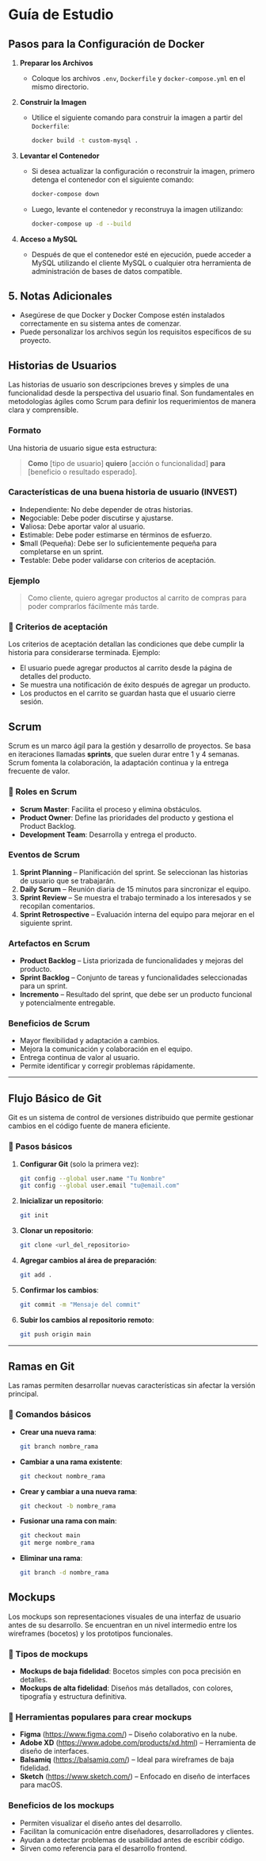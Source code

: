 #  Guía de Estudio

## Pasos para la Configuración de Docker

1. **Preparar los Archivos**
   - Coloque los archivos `.env`, `Dockerfile` y `docker-compose.yml` en el mismo directorio.

2. **Construir la Imagen**
   - Utilice el siguiente comando para construir la imagen a partir del `Dockerfile`:
     ```sh
     docker build -t custom-mysql .
     ```

3. **Levantar el Contenedor**
   - Si desea actualizar la configuración o reconstruir la imagen, primero detenga el contenedor con el siguiente comando:
     ```sh
     docker-compose down
     ```
   - Luego, levante el contenedor y reconstruya la imagen utilizando:
     ```sh
     docker-compose up -d --build
     ```

4. **Acceso a MySQL**
   - Después de que el contenedor esté en ejecución, puede acceder a MySQL utilizando el cliente MySQL o cualquier otra herramienta de administración de bases de datos compatible.

## 5. Notas Adicionales

- Asegúrese de que Docker y Docker Compose estén instalados correctamente en su sistema antes de comenzar.
- Puede personalizar los archivos según los requisitos específicos de su proyecto.

##  Historias de Usuarios
Las historias de usuario son descripciones breves y simples de una funcionalidad desde la perspectiva del usuario final. Son fundamentales en metodologías ágiles como Scrum para definir los requerimientos de manera clara y comprensible.

###  Formato
Una historia de usuario sigue esta estructura:
> **Como** [tipo de usuario] **quiero** [acción o funcionalidad] **para** [beneficio o resultado esperado].

###  Características de una buena historia de usuario (INVEST)
- **I**ndependiente: No debe depender de otras historias.
- **N**egociable: Debe poder discutirse y ajustarse.
- **V**aliosa: Debe aportar valor al usuario.
- **E**stimable: Debe poder estimarse en términos de esfuerzo.
- **S**mall (Pequeña): Debe ser lo suficientemente pequeña para completarse en un sprint.
- **T**estable: Debe poder validarse con criterios de aceptación.

###  Ejemplo
> Como cliente, quiero agregar productos al carrito de compras para poder comprarlos fácilmente más tarde.

### 🔹 Criterios de aceptación
Los criterios de aceptación detallan las condiciones que debe cumplir la historia para considerarse terminada.
Ejemplo:
- El usuario puede agregar productos al carrito desde la página de detalles del producto.
- Se muestra una notificación de éxito después de agregar un producto.
- Los productos en el carrito se guardan hasta que el usuario cierre sesión.


##  Scrum
Scrum es un marco ágil para la gestión y desarrollo de proyectos. Se basa en iteraciones llamadas **sprints**, que suelen durar entre 1 y 4 semanas. Scrum fomenta la colaboración, la adaptación continua y la entrega frecuente de valor.

### 🔹 Roles en Scrum
- **Scrum Master**: Facilita el proceso y elimina obstáculos.
- **Product Owner**: Define las prioridades del producto y gestiona el Product Backlog.
- **Development Team**: Desarrolla y entrega el producto.

###  Eventos de Scrum
1. **Sprint Planning** – Planificación del sprint. Se seleccionan las historias de usuario que se trabajarán.
2. **Daily Scrum** – Reunión diaria de 15 minutos para sincronizar el equipo.
3. **Sprint Review** – Se muestra el trabajo terminado a los interesados y se recopilan comentarios.
4. **Sprint Retrospective** – Evaluación interna del equipo para mejorar en el siguiente sprint.

###  Artefactos en Scrum
- **Product Backlog** – Lista priorizada de funcionalidades y mejoras del producto.
- **Sprint Backlog** – Conjunto de tareas y funcionalidades seleccionadas para un sprint.
- **Incremento** – Resultado del sprint, que debe ser un producto funcional y potencialmente entregable.

###  Beneficios de Scrum
- Mayor flexibilidad y adaptación a cambios.
- Mejora la comunicación y colaboración en el equipo.
- Entrega continua de valor al usuario.
- Permite identificar y corregir problemas rápidamente.

---

##  Flujo Básico de Git
Git es un sistema de control de versiones distribuido que permite gestionar cambios en el código fuente de manera eficiente.

### 🔹 Pasos básicos
1. **Configurar Git** (solo la primera vez):
   ```sh
   git config --global user.name "Tu Nombre"
   git config --global user.email "tu@email.com"
   ```
2. **Inicializar un repositorio**:
   ```sh
   git init
   ```
3. **Clonar un repositorio**:
   ```sh
   git clone <url_del_repositorio>
   ```
4. **Agregar cambios al área de preparación**:
   ```sh
   git add .
   ```
5. **Confirmar los cambios**:
   ```sh
   git commit -m "Mensaje del commit"
   ```
6. **Subir los cambios al repositorio remoto**:
   ```sh
   git push origin main
   ```

---

##  Ramas en Git
Las ramas permiten desarrollar nuevas características sin afectar la versión principal.

### 🔹 Comandos básicos
- **Crear una nueva rama**:
  ```sh
  git branch nombre_rama
  ```
- **Cambiar a una rama existente**:
  ```sh
  git checkout nombre_rama
  ```
- **Crear y cambiar a una nueva rama**:
  ```sh
  git checkout -b nombre_rama
  ```
- **Fusionar una rama con main**:
  ```sh
  git checkout main
  git merge nombre_rama
  ```
- **Eliminar una rama**:
  ```sh
  git branch -d nombre_rama
  ```


##  Mockups
Los mockups son representaciones visuales de una interfaz de usuario antes de su desarrollo. Se encuentran en un nivel intermedio entre los wireframes (bocetos) y los prototipos funcionales.

### 🔹 Tipos de mockups
- **Mockups de baja fidelidad**: Bocetos simples con poca precisión en detalles.
- **Mockups de alta fidelidad**: Diseños más detallados, con colores, tipografía y estructura definitiva.

### 🔹 Herramientas populares para crear mockups
- **Figma** (https://www.figma.com/) – Diseño colaborativo en la nube.
- **Adobe XD** (https://www.adobe.com/products/xd.html) – Herramienta de diseño de interfaces.
- **Balsamiq** (https://balsamiq.com/) – Ideal para wireframes de baja fidelidad.
- **Sketch** (https://www.sketch.com/) – Enfocado en diseño de interfaces para macOS.

###  Beneficios de los mockups
- Permiten visualizar el diseño antes del desarrollo.
- Facilitan la comunicación entre diseñadores, desarrolladores y clientes.
- Ayudan a detectar problemas de usabilidad antes de escribir código.
- Sirven como referencia para el desarrollo frontend.